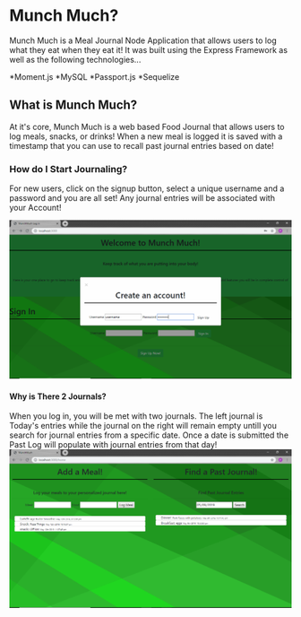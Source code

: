 # Munch Much?
Munch Much is a Meal Journal Node Application that allows users to log what they eat when they eat it! It was built using the Express Framework as well as the following technologies...

 *Moment.js
 *MySQL
 *Passport.js
 *Sequelize
 

 ## What is Munch Much?
 At it's core, Munch Much is a web based Food Journal that allows users to log meals, snacks, or drinks! When a new meal is logged it is saved with a timestamp that you can use to recall past journal entries based on date!

 ### How do I Start Journaling?
 For new users, click on the signup button, select a unique username and a password and you are all set! Any journal entries will be associated with your Account!

 ![login/signup](public/images/signup.png)

 #### Why is There 2 Journals?
 When you log in, you will be met with two journals. The left journal is Today's entries while the journal on the right will remain empty untill you search for journal entries from a specific date. Once a date is submitted the Past Log will populate with journal entries from that day!
 ![login/signup](public/images/past.png)